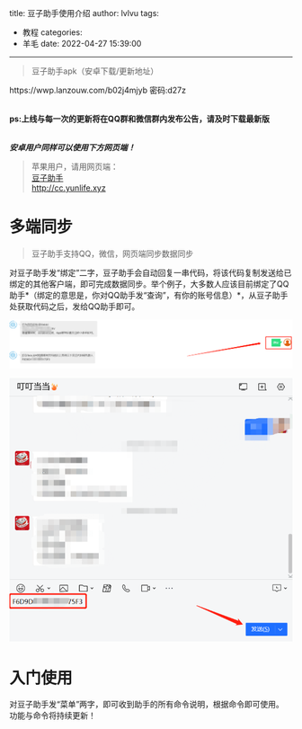 title: 豆子助手使用介绍
author: lvlvu
tags:
  - 教程
categories:
  - 羊毛
date: 2022-04-27 15:39:00
---



<div class="success">

> 豆子助手apk（安卓下载/更新地址）

</div>
https://wwp.lanzouw.com/b02j4mjyb
密码:d27z

</br>**ps:上线与每一次的更新将在QQ群和微信群内发布公告，请及时下载最新版**

</br>***安卓用户同样可以使用下方网页端！***

<div class="danger">

> 苹果用户，请用网页端：</br>[豆子助手](http://cc.yunlife.xyz)        </br>http://cc.yunlife.xyz

</div>


# 多端同步

> 豆子助手支持QQ，微信，网页端同步数据同步

对豆子助手发“绑定”二字，豆子助手会自动回复一串代码，将该代码复制发送给已绑定的其他客户端，即可完成数据同步。举个例子，大多数人应该目前绑定了QQ助手*（绑定的意思是，你对QQ助手发“查询”，有你的账号信息）*，从豆子助手处获取代码之后，发给QQ助手即可。

![upload successful](/images/pasted-59.png)


![upload successful](/images/pasted-61.png)

# 入门使用
对豆子助手发“菜单”两字，即可收到助手的所有命令说明，根据命令即可使用。
功能与命令将持续更新！

